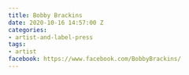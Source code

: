 ```yaml
---
title: Bobby Brackins
date: 2020-10-16 14:57:00 Z
categories:
- artist-and-label-press
tags:
- artist
facebook: https://www.facebook.com/BobbyBrackins/
---
```


